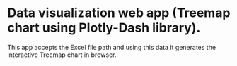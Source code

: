 # Data visualization web app (Treemap chart using Plotly-Dash library).

This app accepts the Excel file path and using this data it generates the interactive Treemap chart in browser.
